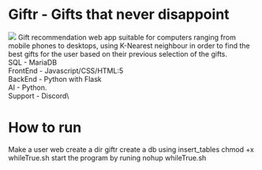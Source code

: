 # Giftr - Gifts that never disappoint
![](showcase.gif)
Gift recommendation web app suitable for computers ranging from mobile phones to desktops, using K-Nearest neighbour in order to find the best gifts for the user based on their previous selection of the gifts.\
SQL - MariaDB\
FrontEnd - Javascript/CSS/HTML:5\
BackEnd - Python with Flask\
AI - Python.\
Support - Discord\

# How to run
Make a user web
create a dir giftr
create a db using insert_tables
chmod +x whileTrue.sh
start the program by runing nohup whileTrue.sh
